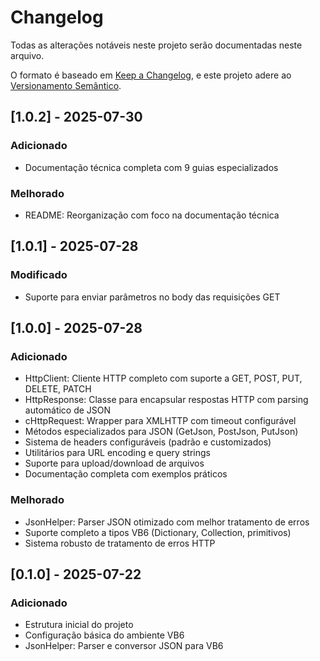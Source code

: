 # Changelog

Todas as alterações notáveis neste projeto serão documentadas neste arquivo.

O formato é baseado em [Keep a Changelog](https://keepachangelog.com/pt-BR/1.0.0/),
e este projeto adere ao [Versionamento Semântico](https://semver.org/lang/pt-BR/).

## [1.0.2] - 2025-07-30

### Adicionado

- Documentação técnica completa com 9 guias especializados

### Melhorado

- README: Reorganização com foco na documentação técnica

## [1.0.1] - 2025-07-28

### Modificado

- Suporte para enviar parâmetros no body das requisições GET

## [1.0.0] - 2025-07-28

### Adicionado

- HttpClient: Cliente HTTP completo com suporte a GET, POST, PUT, DELETE, PATCH
- HttpResponse: Classe para encapsular respostas HTTP com parsing automático de JSON
- cHttpRequest: Wrapper para XMLHTTP com timeout configurável
- Métodos especializados para JSON (GetJson, PostJson, PutJson)
- Sistema de headers configuráveis (padrão e customizados)
- Utilitários para URL encoding e query strings
- Suporte para upload/download de arquivos
- Documentação completa com exemplos práticos

### Melhorado

- JsonHelper: Parser JSON otimizado com melhor tratamento de erros
- Suporte completo a tipos VB6 (Dictionary, Collection, primitivos)
- Sistema robusto de tratamento de erros HTTP

## [0.1.0] - 2025-07-22

### Adicionado

- Estrutura inicial do projeto
- Configuração básica do ambiente VB6
- JsonHelper: Parser e conversor JSON para VB6

